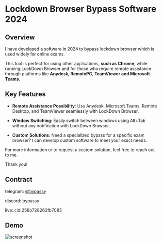 # Lockdown Browser Bypass Software  2024

## Overview

I have developed a software in 2024 to bypass lockdown browser which is used widely for online exams. 

This tool is perfect for using other applications, **such as Chrome**, while running LockDown Browser and for those who require remote assistance through platforms like **Anydesk, RemotePC, TeamViewer and Microsoft Teams**.

## Key Features

* **Remote Assistance Possibility**: Use Anydesk, Microsoft Teams, Remote Desktop, and TeamViewer seamlessly with LockDown Browser.

* **Window Switching**: Easily switch between windows using Alt+Tab without any notification with LockDown Browser.

* **Custom Solutions**: Need a specialized bypass for a specific exam browser? I can develop custom software to meet your exact needs.

  
For more information or to request a custom solution, feel free to reach out to me.

Thank you!

## Contract

telegram: [@bypassy](https://t.me/bypassy)

discord: bypassy

live:.cid.258b728263fb7085

## Demo

![screenshot](./Demo.gif)
